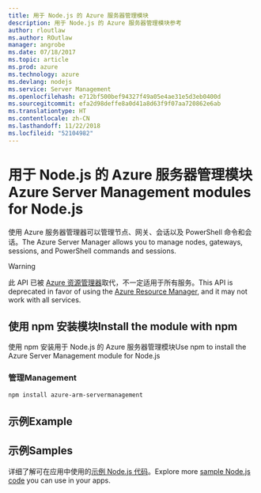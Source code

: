 ```yaml
---
title: 用于 Node.js 的 Azure 服务器管理模块
description: 用于 Node.js 的 Azure 服务器管理模块参考
author: rloutlaw
ms.author: ROutlaw
manager: angrobe
ms.date: 07/18/2017
ms.topic: article
ms.prod: azure
ms.technology: azure
ms.devlang: nodejs
ms.service: Server Management
ms.openlocfilehash: e712bf500bef94327f49a05e4ae31e5d3eb0400d
ms.sourcegitcommit: efa2d98deffe8a0d41a8d63f9f07aa720862e6ab
ms.translationtype: HT
ms.contentlocale: zh-CN
ms.lasthandoff: 11/22/2018
ms.locfileid: "52104982"
---
```

# <a name="azure-server-management-modules-for-nodejs"></a><span data-ttu-id="9858e-103">用于 Node.js 的 Azure 服务器管理模块</span><span class="sxs-lookup"><span data-stu-id="9858e-103">Azure Server Management modules for Node.js</span></span>

<span data-ttu-id="9858e-104">使用 Azure 服务器管理器可以管理节点、网关、会话以及 PowerShell 命令和会话。</span><span class="sxs-lookup"><span data-stu-id="9858e-104">The Azure Server Manager allows you to manage nodes, gateways, sessions, and PowerShell commands and sessions.</span></span>

> [!WARNING]
> <span data-ttu-id="9858e-105">此 API 已被 [Azure 资源管理器](/javascript/api/overview/azure/resources)取代，不一定适用于所有服务。</span><span class="sxs-lookup"><span data-stu-id="9858e-105">This API is deprecated in favor of using the [Azure Resource Manager](/javascript/api/overview/azure/resources), and it may not work with all services.</span></span>

## <a name="install-the-module-with-npm"></a><span data-ttu-id="9858e-106">使用 npm 安装模块</span><span class="sxs-lookup"><span data-stu-id="9858e-106">Install the module with npm</span></span>

<span data-ttu-id="9858e-107">使用 npm 安装用于 Node.js 的 Azure 服务器管理模块</span><span class="sxs-lookup"><span data-stu-id="9858e-107">Use npm to install the Azure Server Management module for Node.js</span></span>

### <a name="management"></a><span data-ttu-id="9858e-108">管理</span><span class="sxs-lookup"><span data-stu-id="9858e-108">Management</span></span>

```bash
npm install azure-arm-servermanagement
```

## <a name="example"></a><span data-ttu-id="9858e-109">示例</span><span class="sxs-lookup"><span data-stu-id="9858e-109">Example</span></span>

## <a name="samples"></a><span data-ttu-id="9858e-110">示例</span><span class="sxs-lookup"><span data-stu-id="9858e-110">Samples</span></span>

<span data-ttu-id="9858e-111">详细了解可在应用中使用的[示例 Node.js 代码](https://azure.microsoft.com/resources/samples/?platform=nodejs)。</span><span class="sxs-lookup"><span data-stu-id="9858e-111">Explore more [sample Node.js code](https://azure.microsoft.com/resources/samples/?platform=nodejs) you can use in your apps.</span></span>